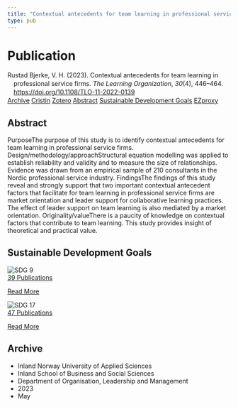 ```yaml
---
title: "Contextual antecedents for team learning in professional service firms"
type: pub
---
```

<h1>Publication</h1>
<article id="csl-bib-container-U2FI3JRD" class="csl-bib-container">
  <div class="csl-bib-body" style="line-height: 1.35; padding-left: 1em; text-indent:-1em;">
  <div class="csl-entry">Rustad Bjerke, V. H. (2023). Contextual antecedents for team learning in professional service firms. <i>The Learning Organization</i>, <i>30</i>(4), 446&#x2013;464. <a href="https://doi.org/10.1108/TLO-11-2022-0139">https://doi.org/10.1108/TLO-11-2022-0139</a></div>
</div>
  <div class="csl-bib-buttons">
    <a href="#taxonomy-article-U2FI3JRD" class="csl-bib-button">Archive</a>
    <a href="https://app.cristin.no/results/show.jsf?id=2144581" alt="Cristin URL" class="csl-bib-button">Cristin</a>
    <a href="http://zotero.org/groups/5022929/items/U2FI3JRD" alt="Zotero URL" class="csl-bib-button">Zotero</a>
    <a href="#abstract-article-U2FI3JRD" class="csl-bib-button">Abstract</a>
    <a href="#sdg-article-U2FI3JRD" class="csl-bib-button">Sustainable Development Goals</a>
    <a href="http://ezproxy.inn.no/login?url=https://doi.org/10.1108/TLO-11-2022-0139" class="csl-bib-button">EZproxy</a>
  </div>
  <div id="csl-bib-meta-container-U2FI3JRD"></div>
</article>
<div id="csl-bib-meta-U2FI3JRD" class="csl-bib-meta">
  <article id="abstract-article-U2FI3JRD" class="abstract-article">
    <h1>Abstract</h1>
    PurposeThe purpose of this study is to identify contextual antecedents for team learning in professional service firms. Design/methodology/approachStructural equation modelling was applied to establish reliability and validity and to measure the size of relationships. Evidence was drawn from an empirical sample of 210 consultants in the Nordic professional service industry. FindingsThe findings of this study reveal and strongly support that two important contextual antecedent factors that facilitate for team learning in professional service firms are market orientation and leader support for collaborative learning practices. The effect of leader support on team learning is also mediated by a market orientation. Originality/valueThere is a paucity of knowledge on contextual factors that contribute to team learning. This study provides insight of theoretical and practical value.
  </article>
  <article id="sdg-article-U2FI3JRD" class="sdg-article">
    <h1>Sustainable Development Goals</h1>
    <div class="sdg-container"><div id="sdg9" class="sdg">
<img src="{{< params subfolder >}}images/sdg/sdg09_en.png" class="image" alt="SDG 9">
<div class="sdg-overlay">
<a href="{{< params subfolder >}}en/archive/?sdg=9#archive" class="sdg-publication-count"><span>39</span> Publications</a>
<p><a href="https://sdgs.un.org/goals/goal9" class="sdg-read-more">Read More</a></p>
</div>
</div> <div id="sdg17" class="sdg">
<img src="{{< params subfolder >}}images/sdg/sdg17_en.png" class="image" alt="SDG 17">
<div class="sdg-overlay">
<a href="{{< params subfolder >}}en/archive/?sdg=17#archive" class="sdg-publication-count"><span>47</span> Publications</a>
<p><a href="https://sdgs.un.org/goals/goal17" class="sdg-read-more">Read More</a></p>
</div>
</div></div>
  </article>
  <article id="taxonomy-article-U2FI3JRD" class="taxonomy-article">
    <h1>Archive</h1>
    <ul>
      <li>Inland Norway University of Applied Sciences</li>
      <li>Inland School of Business and Social Sciences</li>
      <li>Department of Organisation, Leadership and Management</li>
      <li>2023</li>
      <li>May</li>
    </ul>
  </article>
</div>
